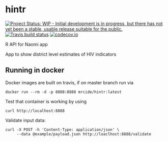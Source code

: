# hintr

<!-- badges: start -->
[![Project Status: WIP - Initial development is in progress, but there has not yet been a stable, usable release suitable for the public.](http://www.repostatus.org/badges/latest/wip.svg)](http://www.repostatus.org/#wip)
[![Travis build status](https://travis-ci.org/mrc-ide/hintr.svg?branch=master)](https://travis-ci.org/mrc-ide/hintr)
[![codecov.io](https://codecov.io/github/mrc-ide/hintr/coverage.svg?branch=master)](https://codecov.io/github/mrc-ide/hintr?branch=master)
<!-- badges: end -->

R API for Naomi app

App to show district level estimates of HIV indicators

## Running in docker

Docker images are built on travis, if on master branch run via

```
docker run --rm -d -p 8888:8888 mrcide/hintr:latest
```

Test that container is working by using
```
curl http://localhost:8888
```

Validate input data:
```
curl -X POST -h 'Content-Type: application/json' \
     --data @example/payload.json http://loaclhost:8888/validate
```
